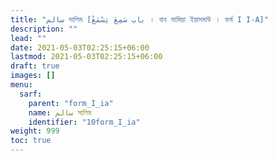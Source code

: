 ```yaml
---
title: "سالم সালিম [باب سَمِعَ يَسْمَعُ । বাব সামিয়া ইয়াসমাউ । ফর্ম I I-A]"
description: ""
lead: ""
date: 2021-05-03T02:25:15+06:00
lastmod: 2021-05-03T02:25:15+06:00
draft: true
images: []
menu: 
  sarf:
    parent: "form_I_ia"
    name: سالم সালিম
    identifier: "10form_I_ia"
weight: 999
toc: true
---
```



